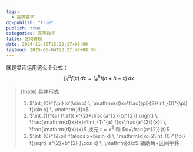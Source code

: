 ```yaml
---
tags:
  - 高等数学
dg-publish: "true"
publish: true
categories: 高等数学
title: 区间再现
date: 2024-11-20T15:20:17+08:00
lastmod: 2025-05-04T23:27:47+08:00
---
```


就是灵活运用这么个公式：
$$
\int_{a}^{b} f(x) \, dx = \int_{a}^{b} f(a + b - x) \, dx 
$$

>[!note] 具体形式
>1. $\int_{0}^{\pi} xf(\sin x) \, \mathrm{d}x=\frac{\pi}{2}\int_{0}^{\pi} f(\sin x) \, \mathrm{d}x$
>2. $\int_{1}^{a} f\left( x^{2}+\frac{a^{2}}{x^{2}} \right) \, \frac{\mathrm{d}x}{x}=\int_{1}^{a} f(x+\frac{a^{2}}{x}) \, \frac{\mathrm{d}x}{x}$
>	换元 $t=x^{2}$ 和 $u=\frac{a^{2}}{t}$
>3. $\int_{0}^{2\pi} f(a\cos x+b\sin x) \, \mathrm{d}x=2\int_{0}^{\pi} f(\sqrt{ a^{2}+b^{2} }\cos x) \, \mathrm{d}x$
>	辅助角+区间平移



